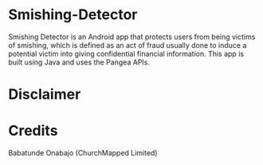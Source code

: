 # Smishing-Detector
Smishing Detector is an Android app that protects users from being victims of smishing, which is defined as an act of fraud usually done to induce a potential victim into giving confidential financial information. This app is built using Java and uses the Pangea APIs.

# Disclaimer

# Credits
Babatunde Onabajo (ChurchMapped Limited)
